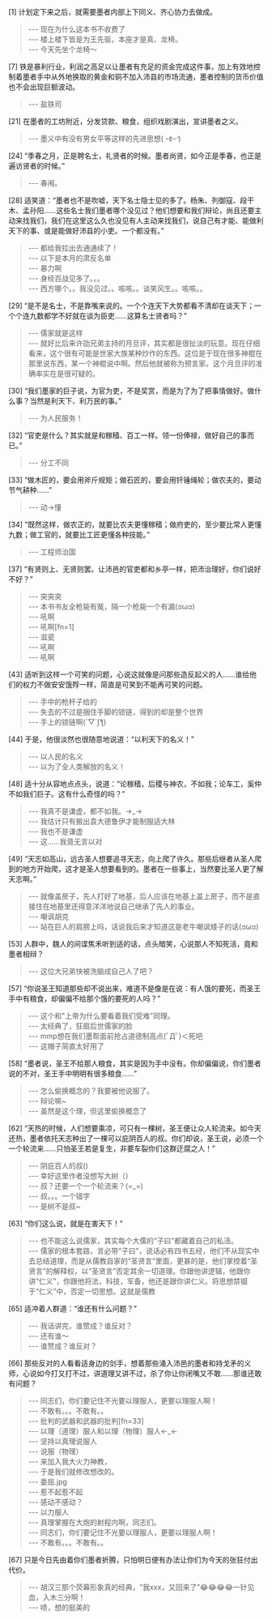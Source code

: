 
[1] 计划定下来之后，就需要墨者内部上下同义、齐心协力去做成。
>--- 现在为什么这本书不收费了<br>
>--- 楼上楼下皆是为王先驱，本座才是真、龙椅。<br>
>--- 今天先坐个龙椅～<br>

[7] 铁是暴利行业，利润之高足以让墨者有充足的资金完成这件事，加上有效地控制着墨者手中从外地换取的黄金和铜不加入沛县的市场流通，墨者控制的货币价值也不会出现巨额波动。
>--- 盐铁司<br>

[21] 在墨者的工坊附近，分发贷款、粮食，组织戏剧演出，宣讲墨者之义。
>--- 墨义中有没有男女平等这样的先进思想( ｰ̀εｰ́ )<br>

[24] “季春之月，正是聘名士，礼贤者的时候。墨者尚贤，如今正是季春，也正是遍访贤者的时候。”
>--- 春闱。<br>

[28] 适笑道：“墨者也不是吹嘘，天下名士隐士见的多了。杨朱、列御寇、段干木、孟孙阳……这些名士我们墨者哪个没见过？他们想要和我们辩论，尚且还要主动来找我们，我们在这里这么久也没见有人主动来找我们，说自己有才能、能做利天下的事、或是能做好沛县的小吏。一个都没有。”
>--- 都给我拉出去通通续了！<br>
>--- 以下是本月的肃反名单<br>
>--- 暴力啊<br>
>--- 身经百战见多了。。。<br>
>--- 西方哪个。。我没见过。。咳咳。。谈笑风生。。咳咳。。<br>

[29] “是不是名士，不是靠嘴来说的。一个个连天下大势都看不清却在谈天下；一个个连九数都学不好就在谈为臣吏……这算名士贤者吗？”
>--- 儒家就是这样<br>
>--- 就好比后来许劭兄弟主持的月旦评，其实都是很扯淡的玩意。现在仔细看来，这个很有可能是世家大族某种炒作的东西。这位是于现在很多神棍在那里说东西，某一个神棍说中啊。然后他就被称为预言家。这个月旦评的准确率实在是很可疑的。<br>

[30] “我们墨家的巨子说，为官为吏，不是奖赏，而是为了为了把事情做好。做什么事？当然是利天下、利万民的事。”
>--- 为人民服务！<br>

[32] “官吏是什么？其实就是和稼穑、百工一样。领一份俸禄，做好自己的事而已。”
>--- 分工不同<br>

[33] “做木匠的，要会用斧斤规矩；做石匠的，要会用钎锤绳轮；做农夫的，要动节气耕种……”
>--- 动→懂<br>

[34] “既然这样，做农正的，就要比农夫更懂稼穑；做府吏的，至少要比常人更懂九数；做工官的，就要比工匠更懂各种技能。”
>--- 工程师治国<br>

[37] “有贤则上、无贤则罢。让沛邑的官吏都和乡亭一样，把沛治理好，你们说好不好？”
>--- 突突突<br>
>--- 本书书友全枪毙有冤，隔一个枪毙一个有漏(ಡωಡ)<br>
>--- 吼啊<br>
>--- 吼啊[fn=1]<br>
>--- 滋瓷<br>
>--- 吼啊<br>
>--- 吼啊<br>

[43] 适听到这样一个可笑的问题，心说这就像是问那些造反起义的人……谁给他们的权力不做安安饿殍一样，简直是可笑到不能再可笑的问题。
>--- 手中的枪杆子给的<br>
>--- 失去的不过是捆住手脚的锁链，得到的却是整个世界<br>
>--- 手上的锁链啊(´▽`ʃƪ)<br>

[44] 于是，他很淡然也很随意地说道：“以利天下的名义！”
>--- 以人民的名义<br>
>--- 以为了全人类解放的名义！<br>

[48] 适十分从容地点点头，说道：“论稼穑，后稷与神农，不如我；论车工，奚仲不如我们巨子。这有什么奇怪的吗？”
>--- 我真不是谦虚，都不如我。→_→<br>
>--- 我估计只有搬出袁大德鲁伊才能制服适大林<br>
>--- 我也不是谦虚<br>
>--- 这……我竟无言以对<br>

[49] “天志如高山，远古圣人想要追寻天志，向上爬了许久。那些后继者从圣人爬到的地方开始爬，这才是圣人想要看到的。墨者在一些事上，当然要比圣人更了解天志啊。”
>--- 就像盖房子，先人打好了地基，后人应该在地基上盖上房子，而不是直接住在地基里还得意洋洋地说自己继承了先人的事业。<br>
>--- 嘲讽胡克<br>
>--- 站在巨人的肩膀上吗，话说我后来才知道这是老牛嘲讽矮子的话(ಡωಡ)<br>

[53] 人群中，魏人的间谍焦禾听到适的话，点头暗笑，心说那人不知死活，竟和墨者相辩？
>--- 这位大兄弟快被洗脑成自己人了吧？<br>

[57] “你说圣王知道那些却不说出来，难道不是像是在说：有人饿的要死，而圣王手中有粮食，却偏偏不给那个饿的要死的人吗？”
>--- 这个和"上帝为什么要看着我们受难"同理。<br>
>--- 太经典了，狂扇后世儒家的脸<br>
>--- mmp想在我们墨帮面前抢占道德制高点(ﾟДﾟ)＜死吧<br>
>--- 这帽子简直太好用了<br>

[58] “墨者说，圣王不给那人粮食，其实是因为手中没有。你却偏偏说，你们墨者说的不对，圣王手中明明有很多粮食……”
>--- 怎么偷换概念的？我要被他说服了。<br>
>--- 辩论嘛~<br>
>--- 虽然是这个理，但这里偷换概念了<br>

[62] “天热的时候，人们想要乘凉，可只有一棵树，圣王便让众人轮流来。如今天还热，墨者依托天志种出了一棵可以庇阴百人的叔。你们却说，圣王说，必须一个一个轮流来……只怕圣王若是复生，非要车裂你们这群迂腐之人！”
>--- 阴庇百人的叔()<br>
>--- 幸好这里作者没想写大树（）<br>
>--- 叔？还要一个一个轮流来？(=_=)<br>
>--- 叔。。。一个错字<br>
>--- 是树不是叔~<br>

[63] “你们这么说，就是在害天下！”
>--- 也不能这么说儒家，其实每个大儒的“子曰”都藏着自己的私活。<br>
>--- 儒家的根本套路，言必带“子曰”，说话必有四书五经，他们不从现实中去总结道理，而是从儒教自家的“圣贤言”里面，更甚的是，他们掌控着“圣贤言”的解释权，以“圣贤言”否定其余一切道理。你跟他讲逻辑，他跟你讲“仁义”，你跟他将法，科技，军备，他还是跟你讲仁义。将思想禁锢于“仁义”中，否定一切思想。这就是儒教<br>

[65] 适冲着人群道：“谁还有什么问题？”
>--- 我话讲完，谁赞成？谁反对？<br>
>--- 还有谁～<br>
>--- 谁赞成？谁反对？<br>

[66] 那些反对的人看看适身边的剑手，想着那些涌入沛邑的墨者和持戈矛的义师，心说如今打又打不过，讲道理又讲不过，杀了你让你闭嘴又不敢……那谁还敢有问题？
>--- 同志们，你们要记住不光要以理服人，更要以理服人啊！<br>
>--- 不敢有。。。不敢有。。<br>
>--- 批判的武器和武器的批判[fn=33]<br>
>--- 以理（道理）服人和以理（物理）服人←_←<br>
>--- 坚持以真理说服人<br>
>--- 说服（物理）<br>
>--- 来加入我大火力神教，<br>
>--- 于是我们就修改想改的。<br>
>--- 委屈.jpg<br>
>--- 惹不起惹不起<br>
>--- 感动不感动？<br>
>--- 以力服人<br>
>--- 真理掌握在大炮的射程内啊，同志们。<br>
>--- 同志们，你们要记住不光要以理服人，更要以理服人啊！<br>
>--- 不敢有。。。不敢有。。<br>

[67] 只是今日先由着你们墨者折腾，只怕明日便有办法让你们为今天的张狂付出代价。
>--- 胡汉三那个荧幕形象真的经典，“我xxx，又回来了”😂😂😂😂一针见血，入木三分啊！<br>
>--- 啧，想的挺美的<br>
